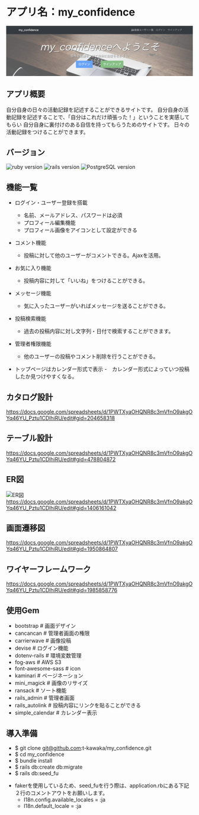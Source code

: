 # アプリ名：my_confidence

![top](public/top_README2.png)

## アプリ概要

自分自身の日々の活動記録を記述することができるサイトです。
自分自身の活動記録を記述することで、「自分はこれだけ頑張った！」ということを実感してもらい
自分自身に裏付けのある自信を持ってもらうためのサイトです。
日々の活動記録をつけることができます。

## バージョン

![ruby version](https://img.shields.io/badge/ruby-ver.2.6.4-blue.svg) ![rails version](https://img.shields.io/badge/rails-ver.5.2.3-brightgreen.svg) ![PostgreSQL version](https://img.shields.io/badge/PostgreSQL-ver.11.4-orange.svg)

## 機能一覧
- ログイン・ユーザー登録を搭載
   - 名前、メールアドレス、パスワードは必須
   - プロフィール編集機能
   - プロフィール画像をアイコンとして設定ができる

- コメント機能
   - 投稿に対して他のユーザーがコメントできる。Ajaxを活用。

- お気に入り機能
   - 投稿内容に対して「いいね」をつけることができる。

- メッセージ機能
   - 気に入ったユーザーがいればメッセージを送ることができる。

- 投稿検索機能
   - 過去の投稿内容に対し文字列・日付で検索することができます。

- 管理者権限機能
   - 他のユーザーの投稿やコメント削除を行うことができる。

- トップページはカレンダー形式で表示
   -　カレンダー形式によっていつ投稿したか見つけやすくなる。

## カタログ設計

<https://docs.google.com/spreadsheets/d/1PWTXyaOHQNR8c3mVfnO9akgOYq46YU_Pztu1CDlhiRU/edit#gid=204658318>

## テーブル設計

<https://docs.google.com/spreadsheets/d/1PWTXyaOHQNR8c3mVfnO9akgOYq46YU_Pztu1CDlhiRU/edit#gid=478804872>
## ER図

![ER図](app/assets/images/ER図_9.jpg)
<https://docs.google.com/spreadsheets/d/1PWTXyaOHQNR8c3mVfnO9akgOYq46YU_Pztu1CDlhiRU/edit#gid=1406161042>
## 画面遷移図

<https://docs.google.com/spreadsheets/d/1PWTXyaOHQNR8c3mVfnO9akgOYq46YU_Pztu1CDlhiRU/edit#gid=1950864807>
## ワイヤーフレームワーク

<https://docs.google.com/spreadsheets/d/1PWTXyaOHQNR8c3mVfnO9akgOYq46YU_Pztu1CDlhiRU/edit#gid=1985858776>

## 使用Gem
- bootstrap # 画面デザイン
- cancancan # 管理者画面の権限
- carrierwave # 画像投稿
- devise # ログイン機能
- dotenv-rails # 環境変数管理
- fog-aws # AWS S3
- font-awesome-sass # icon
- kaminari # ページネーション
- mini_magick # 画像のリサイズ
- ransack # ソート機能
- rails_admin # 管理者画面
- rails_autolink # 投稿内容にリンクを貼ることができる
- simple_calendar # カレンダー表示

## 導入準備

* $ git clone git@github.com:t-kawaka/my_confidence.git
* $ cd my_confidence
* $ bundle install
* $ rails db:create db:migrate
* $ rails db:seed_fu

- fakerを使用しているため、seed_fuを行う際は、application.rbにある下記２行のコメントアウトをお願いします。
   - I18n.config.available_locales = :ja
   - I18n.default_locale = :ja
